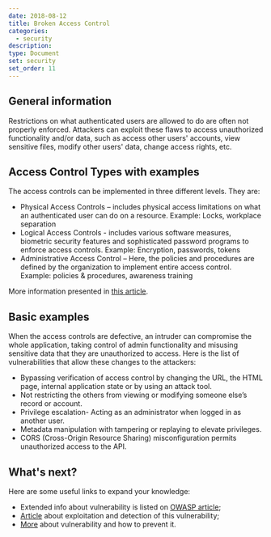 ```yaml
---
date: 2018-08-12
title: Broken Access Control
categories:
  - security
description:
type: Document
set: security
set_order: 11
---
```


## General information

Restrictions on what authenticated users are allowed to do are often not properly enforced. Attackers can exploit
these flaws to access unauthorized functionality and/or data, such as access other users' accounts, view sensitive
files, modify other users' data, change access rights, etc.


## Access Control Types with examples

The access controls can be implemented in three different levels. They are:
* Physical Access Controls – includes physical access limitations on what an authenticated user can do on a resource.
Example: Locks, workplace separation
* Logical Access Controls - includes various software measures, biometric security features and sophisticated
password programs to enforce access controls. Example: Encryption, passwords, tokens
* Administrative Access Control – Here, the policies and procedures are defined by the organization to implement
entire access control. Example: policies & procedures, awareness training

More information presented in [this article](https://www.hack2secure.com/blogs/understanding-broken-access-control-risk).

## Basic examples

When the access controls are defective, an intruder can compromise the whole application, taking control of admin functionality and misusing
sensitive data that they are unauthorized to access. Here is the list of vulnerabilities that allow these changes to the attackers:
* Bypassing verification of access control by changing the URL, the HTML page, internal application state or by using an attack tool.
* Not restricting the others from viewing or modifying someone else’s record or account.
* Privilege escalation- Acting as an administrator when logged in as another user.
* Metadata manipulation with tampering or replaying to elevate privileges.
* CORS (Cross-Origin Resource Sharing) misconfiguration permits unauthorized access to the API.

## What's next?

Here are some useful links to expand your knowledge:
* Extended info about vulnerability is listed on [OWASP article](https://www.owasp.org/index.php/Broken_Access_Control);
* [Article](https://blog.detectify.com/2018/04/10/owasp-top-10-broken-access-control/) about exploitation and detection of this vulnerability;
* [More](https://www.hacksplaining.com/prevention/broken-access-control) about vulnerability and how to prevent it.

